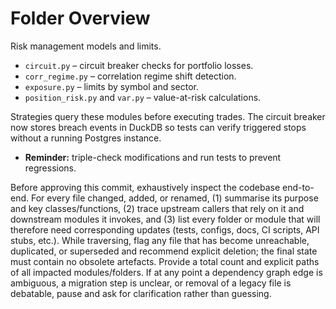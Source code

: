 # Folder Overview

Risk management models and limits.
- `circuit.py` – circuit breaker checks for portfolio losses.
- `corr_regime.py` – correlation regime shift detection.
- `exposure.py` – limits by symbol and sector.
- `position_risk.py` and `var.py` – value-at-risk calculations.

Strategies query these modules before executing trades.
The circuit breaker now stores breach events in DuckDB so tests can verify
triggered stops without a running Postgres instance.

- **Reminder:** triple-check modifications and run tests to prevent regressions.

Before approving this commit, exhaustively inspect the codebase end-to-end. For every file changed, added, or renamed, (1) summarise its purpose and key classes/functions, (2) trace upstream callers that rely on it and downstream modules it invokes, and (3) list every folder or module that will therefore need corresponding updates (tests, configs, docs, CI scripts, API stubs, etc.). While traversing, flag any file that has become unreachable, duplicated, or superseded and recommend explicit deletion; the final state must contain no obsolete artefacts. Provide a total count and explicit paths of all impacted modules/folders. If at any point a dependency graph edge is ambiguous, a migration step is unclear, or removal of a legacy file is debatable, pause and ask for clarification rather than guessing.

